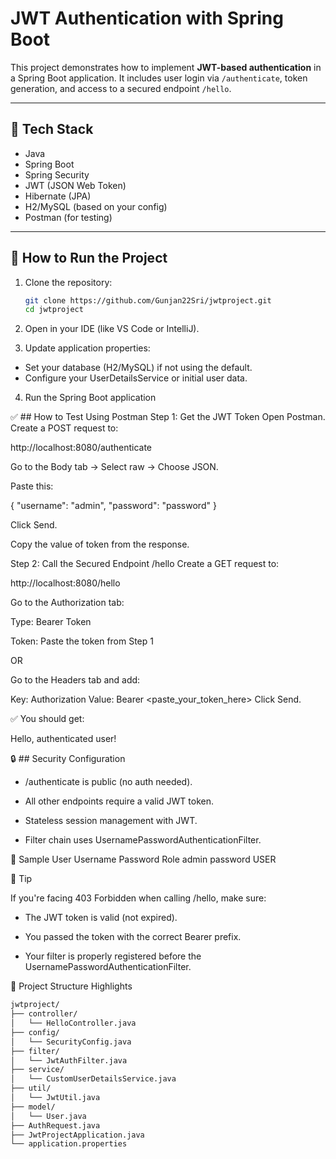# JWT Authentication with Spring Boot

This project demonstrates how to implement **JWT-based authentication** in a Spring Boot application. It includes user login via `/authenticate`, token generation, and access to a secured endpoint `/hello`.

---

## 🔧 Tech Stack

- Java
- Spring Boot
- Spring Security
- JWT (JSON Web Token)
- Hibernate (JPA)
- H2/MySQL (based on your config)
- Postman (for testing)

---

## 🚀 How to Run the Project

1. Clone the repository:
   ```bash
   git clone https://github.com/Gunjan22Sri/jwtproject.git
   cd jwtproject
2. Open in your IDE (like VS Code or IntelliJ).

3. Update application properties:

 - Set your database (H2/MySQL) if not using the default.
 - Configure your UserDetailsService or initial user data.

4. Run the Spring Boot application
   
✅ ## How to Test Using Postman
Step 1: Get the JWT Token
Open Postman.
Create a POST request to:

http://localhost:8080/authenticate

Go to the Body tab → Select raw → Choose JSON.

Paste this:

{
  "username": "admin",
  "password": "password"
}

Click Send.

Copy the value of token from the response.

Step 2: Call the Secured Endpoint /hello
Create a GET request to:

http://localhost:8080/hello

Go to the Authorization tab:

Type: Bearer Token

Token: Paste the token from Step 1

OR

Go to the Headers tab and add:

Key: Authorization
Value: Bearer <paste_your_token_here>
Click Send.

✅ You should get:

Hello, authenticated user!

🔒 ##  Security Configuration
- /authenticate is public (no auth needed).

- All other endpoints require a valid JWT token.

- Stateless session management with JWT.

- Filter chain uses UsernamePasswordAuthenticationFilter.

🧪 Sample User
Username	Password	Role
admin	password	USER

🧠 Tip

If you're facing 403 Forbidden when calling /hello, make sure:

- The JWT token is valid (not expired).

- You passed the token with the correct Bearer prefix.

- Your filter is properly registered before the UsernamePasswordAuthenticationFilter.



📁 Project Structure Highlights
```bash
jwtproject/
├── controller/
│   └── HelloController.java
├── config/
│   └── SecurityConfig.java
├── filter/
│   └── JwtAuthFilter.java
├── service/
│   └── CustomUserDetailsService.java
├── util/
│   └── JwtUtil.java
├── model/
│   └── User.java
├── AuthRequest.java
├── JwtProjectApplication.java
└── application.properties

